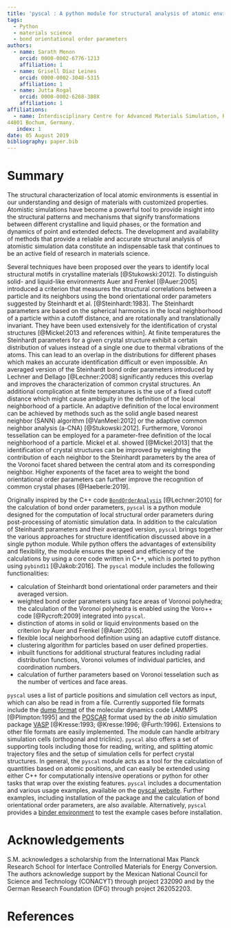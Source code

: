 ```yaml
---
title: 'pyscal : A python module for structural analysis of atomic environments'
tags:
  - Python
  - materials science
  - bond orientational order parameters
authors:
  - name: Sarath Menon
    orcid: 0000-0002-6776-1213
    affiliation: 1
  - name: Grisell Díaz Leines
    orcid: 0000-0002-3048-5315
    affiliation: 1
  - name: Jutta Rogal
    orcid: 0000-0002-6268-380X
    affiliation: 1
affiliations:
  - name: Interdisciplinary Centre for Advanced Materials Simulation, Ruhr-Universität Bochum, Universitätsstr. 150,
44801 Bochum, Germany.
   index: 1
date: 05 August 2019
bibliography: paper.bib
---
```



# Summary

The structural characterization of local atomic environments is essential in our understanding and design of materials with customized properties.  Atomistic simulations have become a powerful tool to provide insight into the structural patterns and mechanisms that signify transformations between different crystalline and liquid phases, or the formation and dynamics of point and extended defects.  The development and availability of methods that provide a reliable and accurate structural analysis of atomistic simulation data constitute an indispensable task that continues to be an active field of research in materials science.

Several techniques have been proposed over the years to identify local structural motifs in crystalline materials [@Stukowski:2012].
To distinguish solid- and liquid-like environments Auer and Frenkel [@Auer:2005] introduced a criterion that measures the structural correlations between a particle and its neighbors using the bond orientational order parameters suggested by Steinhardt et al. [@Steinhardt:1983].
The Steinhardt parameters are based on the spherical harmonics in the local neighborhood of a particle within a cutoff distance, and are rotationally and translationally invariant. They have been used extensively for the identification of crystal structures [@Mickel:2013 and references within].
At finite temperatures the Steinhardt parameters for a given crystal structure exhibit a certain distribution of values instead of a single one due to thermal vibrations of the atoms.  This can lead to an overlap in the distributions for different phases which makes an accurate identification difficult or even impossible.
An averaged version of the Steinhardt bond order parameters introduced by Lechner and Dellago [@Lechner:2008] significantly reduces this overlap and improves the characterization of common crystal structures.
An additional complication at finite temperatures is the use of a fixed cutoff distance which might cause ambiguity in the definition of the local neighborhood of a particle. An adaptive definition of the local environment can be achieved by  methods such as the solid angle based nearest neighbor (SANN) algorithm [@VanMeel:2012] or the adaptive common neighbor analysis (a-CNA) [@Stukowski:2012].
Furthermore, Voronoi tessellation can be employed for a parameter-free definition of the local neighborhood of a particle. Mickel et al. showed [@Mickel:2013] that the identification of crystal structures can be improved by weighting the contribution of each neighbor to the Steinhardt parameters by the area of the Voronoi facet shared between the central atom and its corresponding neighbor.
Higher exponents of the facet area to weight the bond orientational order parameters can further improve the recognition of common crystal phases [@Haeberle:2019].

Originally inspired by the C++ code [``BondOrderAnalysis``](https://homepage.univie.ac.at/wolfgang.lechner/bondorderparameter.html) [@Lechner:2010] for the calculation of bond order parameters, ``pyscal`` is a python module designed for the computation of local structural order parameters  during post-processing of atomistic simulation data.
In addition to the calculation of Steinhardt parameters and their averaged version, ``pyscal`` brings together the various approaches for structure identification discussed above in a single python module. While python offers the advantages of extensibility and flexibility, the module ensures the speed and efficiency of the calculations by using a core code written in C++, which is  ported to python using ``pybind11`` [@Jakob:2016]. The ``pyscal`` module includes the following functionalities:   

 * calculation of Steinhardt bond orientational order parameters and their averaged version.
 * weighted bond order parameters using face areas of Voronoi polyhedra; the calculation of the Voronoi polyhedra is  enabled using the Voro++ code [@Rycroft:2009] integrated into ``pyscal``.
 * distinction of atoms in solid or liquid environments based on the criterion by Auer and Frenkel [@Auer:2005].
 * flexible local neighborhood definition using an adaptive cutoff distance.
 * clustering algorithm for particles based on user defined properties.
 * inbuilt functions for additional structural features including radial distribution functions, Voronoi volumes of individual particles, and coordination numbers.
 * calculation of further parameters based on Voronoi tesselation such as the number of vertices and face areas.

``pyscal`` uses a list of particle positions and simulation cell vectors as input, which can also be read in from a file.  Currently supported file formats include the [dump format](https://lammps.sandia.gov/doc/dump.html) of the molecular dynamics code  LAMMPS [@Plimpton:1995] and the [POSCAR](https://cms.mpi.univie.ac.at/vasp/vasp/POSCAR_file.html) format used by the _ab initio_ simulation package  [VASP](https://www.vasp.at/) [@Kresse:1993; @Kresse:1996; @Furth:1996].  Extensions to other file formats are easily implemented.
The module can handle arbitrary simulation cells (orthogonal and triclinic).
 ``pyscal`` also offers a set of supporting tools including those for reading, writing, and splitting atomic trajectory files and the setup of simulation cells for perfect crystal structures. In general, the ``pyscal`` module acts as a tool for the calculation of quantities based on atomic positions, and can easily be extended using either C++ for computationally intensive operations or python for other tasks that wrap over the existing features. ``pyscal`` includes a documentation and various usage examples, available on the [pyscal website](https://pyscal.readthedocs.io/en/latest/). Further examples, including installation of the package and the calculation of bond orientational order parameters, are also available. Alternatively, ``pyscal`` provides a [binder environment](https://mybinder.org/v2/gh/srmnitc/pyscal/master?filepath=examples%2F) to test the example cases before installation.



# Acknowledgements
S.M. acknowledges a scholarship from the International Max Planck Research School for Interface Controlled Materials for Energy Conversion. The authors acknowledge support by the Mexican National Council for Science and Technology (CONACYT) through project 232090 and by the German Research Foundation (DFG) through project 262052203.

# References
